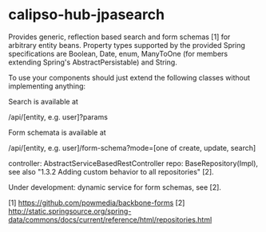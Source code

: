 calipso-hub-jpasearch
=====================

Provides generic, reflection based search and form schemas [1] for arbitrary entity beans. 
Property types supported by the provided Spring specifications
are Boolean, Date, enum, ManyToOne (for members extending Spring's AbstractPersistable) and String.

To use your components should just extend the following classes without implementing anything:

Search is available at

/api/[entity, e.g. user]?params

Form schemata is available at 

/api/[entity, e.g. user]/form-schema?mode=[one of create, update, search]

controller: AbstractServiceBasedRestController
repo: BaseRepository(Impl), see also "1.3.2 Adding custom behavior to all repositories" [2].

Under development: dynamic service for form schemas, see [2].

[1] https://github.com/powmedia/backbone-forms
[2] http://static.springsource.org/spring-data/commons/docs/current/reference/html/repositories.html
